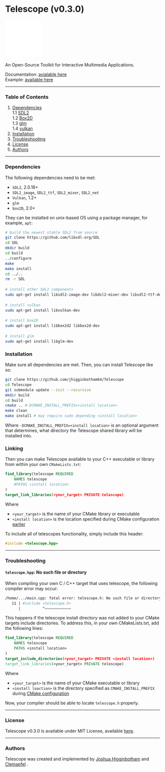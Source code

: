 # Telescope (v0.3.0)

![](./docs/_static/favicon.png)

An Open-Source Toolkit for Interactive Multimedia Applications.

Documentation: [avialable here](https://telescope.readthedocs.io/en/latest/)<br>
Example: [available here](./test/example.cpp)

---
### Table of Contents
  1. [Dependencies](#dependencies) <br>
  1.1 [SDL2](#dependencies) <br>
  1.2 [Box2D](#dependencies) <br>
  1.3 [glm](#dependencies) <br>
  1.4 [vulkan](#dependencies)<br>
  2. [Installation](#installation)<br>
  3. [Troubleshooting](#troubleshooting)<br>
  5. [License](#license)<br>
  6. [Authors](#authors)
  
---
### Dependencies

The following dependencies need to be met: 
+ `SDL2`, 2.0.18+
+ `SDL2_image`, `SDL2_ttf`, `SDL2_mixer`, `SDL2_net`
+ `Vulkan`, 1.2+
+ `glm`
+ `box2D`, 2.0+


They can be installed on unix-based OS using a package manager, for example, `apt`:

```bash
# build the newest stable SDL2 from source
git clone https://github.com/libsdl-org/SDL
cd SDL
mkdir build
cd build
../configure
make
make install
cd ../..
rm -r SDL

# install other SDL2 components
sudo apt-get install libsdl2-image-dev libdsl2-mixer-dev libsdl2-ttf-dev libsdl2-net-dev

# install vulkan
sudo apt-get install libvulkan-dev

# install box2D
sudo apt-get install libbox2d2 libbox2d-dev

# install glm
sudo apt-get install libglm-dev
```

### Installation

Make sure all dependencies are met. Then, you can install Telescope like so:

```bash
git clone https://github.com/jhigginbotham64/Telescope
cd Telescope
git submodule update --init --recursive
mkdir build
cd build
cmake .. #-DCMAKE_INSTALL_PREFIX=<install location>
make clean
make install # may require sudo depending <install location>
```

Where `-DCMAKE_INSTALL_PREFIX=<install location>` is an optional argument that determines, what directory the Telescope shared library will be installed into.

### Linking

Then you can make Telescope available to your C++ executable or library from within your own `CMakeLists.txt`:
```cmake
find_library(telescope REQUIRED 
    NAMES telescope
    #PATHS <install location>
)
target_link_libraries(<your_target> PRIVATE telescope)
```

Where 
+ `<your_target>` is the name of your CMake library or executable
+ `<install location>` is the location specified during CMake configuration [earlier](#installation)

To include all of telescopes functionality, simply include this header:
```cpp
#include <telescope.hpp>
```

---
### Troubleshooting

#### `telescope.hpp`: No such file or directory

When compiling your own C / C++ target that uses telescope, the following compiler error may occur:

```bash
/home/.../main.cpp: fatal error: telescope.h: No such file or directory
   11 | #include <telescope.h>
      |          ^~~~~~~~~~~~~
```

This happens if the telescope install directory was not added to your CMake targets include directories. To address this, in your own CMakeLists.txt, add the following lines:

```cmake
find_library(telescope REQUIRED 
    NAMES telescope
    PATHS <install location>
)
target_include_directories(<your_target> PRIVATE <install location>)
target_link_libraries(<your_target> PRIVATE telescope)
```
Where
  + `<your_target>` is the name of your CMake executable or library
  + `<install loaction>` is the directory specified as `CMAKE_INSTALL_PREFIX` during [CMake configuration](#installation)

Now, your compiler should be able to locate `telescope.h` properly.

---

### License

Telescope v0.3.0 is available under MIT License, available [here](https://opensource.org/licenses/MIT).

---

### Authors

Telescope was created and implemented by [Joshua Higginbotham](https://github.com/jhigginbotham64) and [Clemapfel](https://github.com/clemapfel/) .

